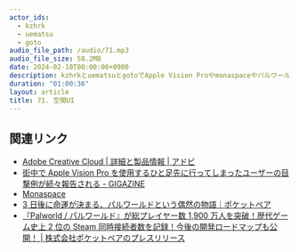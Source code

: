 ```yaml
---
actor_ids:
  - kzhrk
  - uematsu
  - goto
audio_file_path: /audio/71.mp3
audio_file_size: 58.2MB
date: 2024-02-10T00:00:00+0900
description: kzhrkとuematsuとgotoでApple Vision Proやmonaspaceやパルワールドについて話しました。
duration: "01:00:36"
layout: article
title: 71. 空間UI
---
```


<!-- prettier-ignore-start -->

## 関連リンク

- [Adobe Creative Cloud \| 詳細と製品情報 \| アドビ](https://www.adobe.com/jp/creativecloud.html)
- [街中で Apple Vision Pro を使用するひと足先に行ってしまったユーザーの目撃例が続々報告される - GIGAZINE](https://gigazine.net/news/20240204-apple-vision-pro-use-case/)
- [Monaspace](https://monaspace.githubnext.com/)
- [3 日後に命運が決まる、パルワールドという偶然の物語｜ポケットペア](https://note.com/pocketpair/n/n54f674cccc40)
- [『Palworld / パルワールド』が総プレイヤー数 1,900 万人を突破！歴代ゲーム史上 2 位の Steam 同時接続者数を記録！今後の開発ロードマップも公開！ \| 株式会社ポケットペアのプレスリリース](https://prtimes.jp/main/html/rd/p/000000019.000071410.html)
<!-- prettier-ignore-end -->
